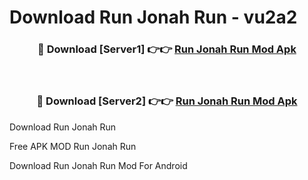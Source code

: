 # Download Run Jonah Run - vu2a2



<div align="center">
<h3>🔴 Download [Server1] 👉👉 <a href="https://momento.my/?title=Run_Jonah_Run">Run Jonah Run Mod Apk</a></h3><br>

<h3>🔴 Download [Server2] 👉👉 <a href="https://momento.my/?title=Run_Jonah_Run">Run Jonah Run Mod Apk</a></h3>
</div>



Download Run Jonah Run 

Free APK MOD Run Jonah Run 

Download Run Jonah Run Mod For Android
